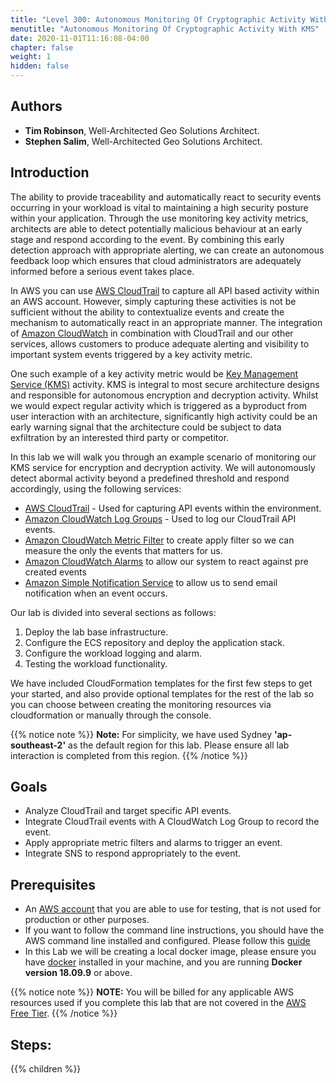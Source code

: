 ```yaml
---
title: "Level 300: Autonomous Monitoring Of Cryptographic Activity With KMS"
menutitle: "Autonomous Monitoring Of Cryptographic Activity With KMS"
date: 2020-11-01T11:16:08-04:00
chapter: false
weight: 1
hidden: false
---
```

## Authors

- **Tim Robinson**, Well-Architected Geo Solutions Architect.
- **Stephen Salim**, Well-Architected Geo Solutions Architect.

## Introduction

The ability to provide traceability and automatically react to security events occurring in your workload is vital to maintaining a high security posture within your application. Through the use monitoring key activity metrics, architects are able to detect potentially malicious behaviour at an early stage and respond according to the event. By combining this early detection approach with appropriate alerting, we can create an autonomous feedback loop which ensures that cloud administrators are adequately informed before a serious event takes place.

In AWS you can use [AWS CloudTrail](https://aws.amazon.com/cloudtrail/) to capture all API based activity within an AWS account. However, simply capturing these activities is not be sufficient without the ability to contextualize events and create the mechanism to automatically react in an appropriate manner. The integration of [Amazon CloudWatch](https://aws.amazon.com/cloudwatch/) in combination with CloudTrail and our other services, allows customers to produce adequate alerting and visibility to important system events triggered by a key activity metric. 

One such example of a key activity metric would be [Key Management Service (KMS)](https://aws.amazon.com/kms/) activity. KMS is integral to most secure architecture designs and responsible for autonomous encryption and decryption activity. Whilst we would expect regular activity which is triggered as a byproduct from user interaction with an architecture, significantly high activity could be an early warning signal that the architecture could be subject to data exfiltration by an interested third party or competitor.

In this lab we will walk you through an example scenario of monitoring our KMS service for encryption and decryption activity. We will autonomously detect abormal activity beyond a predefined threshold and respond accordingly, using the following services:

* [AWS CloudTrail](https://aws.amazon.com/cloudtrail/) - Used for capturing API events within the environment. 
* [Amazon CloudWatch Log Groups](https://docs.aws.amazon.com/AmazonCloudWatch/latest/logs/Working-with-log-groups-and-streams.html) - Used to log our CloudTrail API events.
* [Amazon CloudWatch Metric Filter](https://docs.aws.amazon.com/AmazonCloudWatch/latest/logs/MonitoringPolicyExamples.html) to create apply filter so we can measure the only the events that matters for us.
* [Amazon CloudWatch Alarms](https://docs.aws.amazon.com/AmazonCloudWatch/latest/monitoring/AlarmThatSendsEmail.html) to allow our system to react against pre created events
* [Amazon Simple Notification Service](https://aws.amazon.com/sns/) to allow us to send email notification when an event occurs.

Our lab is divided into several sections as follows:

1. Deploy the lab base infrastructure.
2. Configure the ECS repository and deploy the application stack.
3. Configure the workload logging and alarm.
4. Testing the workload functionality.

We have included CloudFormation templates for the first few steps to get your started, and also provide optional templates for the rest of the lab so you can choose between creating the monitoring resources via cloudformation or manually through the console.

{{% notice note %}}
**Note:** For simplicity, we have used Sydney **'ap-southeast-2'** as the default region for this lab. Please ensure all lab interaction is completed from this region.
{{% /notice %}}

## Goals

* Analyze CloudTrail and target specific API events.
* Integrate CloudTrail events with A CloudWatch Log Group to record the event.
* Apply appropriate metric filters and alarms to trigger an event.
* Integrate SNS to respond appropriately to the event.

## Prerequisites

* An [AWS account](https://portal.aws.amazon.com/gp/aws/developer/registration/index.html) that you are able to use for testing, that is not used for production or other purposes.
* If you want to follow the command line instructions, you should have the AWS command line installed and configured. Please follow this [guide](https://docs.aws.amazon.com/cli/latest/userguide/cli-chap-install.html)
* In this Lab we will be creating a local docker image, please ensure you have [docker](https://www.docker.com/) installed in your machine, and you are running **Docker version 18.09.9** or above.

{{% notice note %}}
**NOTE:** You will be billed for any applicable AWS resources used if you complete this lab that are not covered in the [AWS Free Tier](https://aws.amazon.com/free/).
{{% /notice %}}

## Steps:
{{% children  %}}
